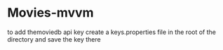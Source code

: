 # Movies-mvvm
to add themoviedb api key create a keys.properties file in the root of the directory and save the key there
